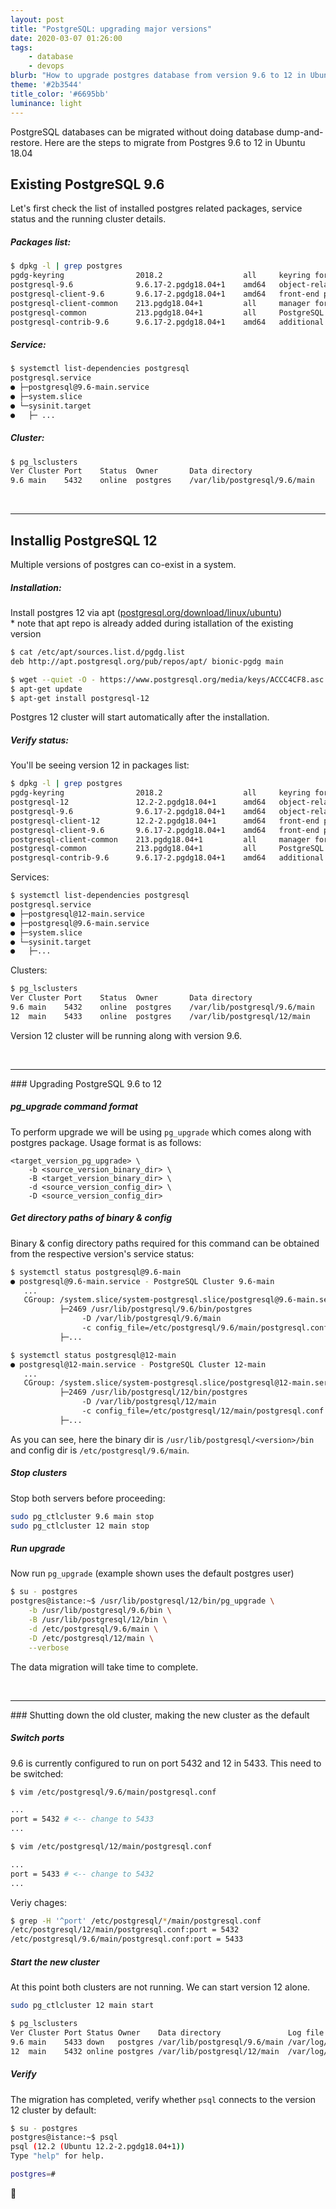 ```yaml
---
layout: post
title: "PostgreSQL: upgrading major versions"
date: 2020-03-07 01:26:00
tags:
    - database
    - devops
blurb: "How to upgrade postgres database from version 9.6 to 12 in Ubuntu"
theme: '#2b3544'
title_color: '#6695bb'
luminance: light
---
```


PostgreSQL databases can be migrated without doing database dump-and-restore.
Here are the steps to migrate from Postgres 9.6 to 12 in Ubuntu 18.04
<br>
## Existing PostgreSQL 9.6

Let's first check the list of installed postgres related packages, service status and the running cluster details.

##### Packages list:

```bash
$ dpkg -l | grep postgres
pgdg-keyring                2018.2                  all     keyring for apt.postgresql.org
postgresql-9.6              9.6.17-2.pgdg18.04+1    amd64   object-relational SQL database, version 9.6 server
postgresql-client-9.6       9.6.17-2.pgdg18.04+1    amd64   front-end programs for PostgreSQL 9.6
postgresql-client-common    213.pgdg18.04+1         all     manager for multiple PostgreSQL client versions
postgresql-common           213.pgdg18.04+1         all     PostgreSQL database-cluster manager
postgresql-contrib-9.6      9.6.17-2.pgdg18.04+1    amd64   additional facilities for PostgreSQL
```

##### Service:
```bash
$ systemctl list-dependencies postgresql
postgresql.service
● ├─postgresql@9.6-main.service
● ├─system.slice
● └─sysinit.target
●   ├─ ...
```

##### Cluster:
```bash
$ pg_lsclusters
Ver Cluster Port    Status  Owner       Data directory                  Log file
9.6 main    5432    online  postgres    /var/lib/postgresql/9.6/main    /var/log/postgresql/postgresql-9.6-main.log
```
<br>
<hr>

## Installig PostgreSQL 12

Multiple versions of postgres can co-exist in a system.

##### Installation:

<div class="post__block post__block--2 post__block--right">
    <div class="post__block__center">
    Install postgres 12 via apt (<a href="https://www.postgresql.org/download/linux/ubuntu" target="_blank">postgresql.org/download/linux/ubuntu</a>)
    </div>
    <div class="post__block__side">
        <div class="sideblock sideblock--right">
            <div class="annotation">* note that apt repo is already added during istallation of the existing version</div>
        </div>
    </div>
</div>

```bash
$ cat /etc/apt/sources.list.d/pgdg.list
deb http://apt.postgresql.org/pub/repos/apt/ bionic-pgdg main
```

```bash
$ wget --quiet -O - https://www.postgresql.org/media/keys/ACCC4CF8.asc | sudo apt-key add -
$ apt-get update
$ apt-get install postgresql-12
```
Postgres 12 cluster will start automatically after the installation.


##### Verify status:

You'll be seeing version 12 in packages list:
```bash
$ dpkg -l | grep postgres
pgdg-keyring                2018.2                  all     keyring for apt.postgresql.org
postgresql-12               12.2-2.pgdg18.04+1      amd64   object-relational SQL database, version 12 server
postgresql-9.6              9.6.17-2.pgdg18.04+1    amd64   object-relational SQL database, version 9.6 server
postgresql-client-12        12.2-2.pgdg18.04+1      amd64   front-end programs for PostgreSQL 12
postgresql-client-9.6       9.6.17-2.pgdg18.04+1    amd64   front-end programs for PostgreSQL 9.6
postgresql-client-common    213.pgdg18.04+1         all     manager for multiple PostgreSQL client versions
postgresql-common           213.pgdg18.04+1         all     PostgreSQL database-cluster manager
postgresql-contrib-9.6      9.6.17-2.pgdg18.04+1    amd64   additional facilities for PostgreSQL
```

Services:
```bash
$ systemctl list-dependencies postgresql
postgresql.service
● ├─postgresql@12-main.service
● ├─postgresql@9.6-main.service
● ├─system.slice
● └─sysinit.target
●   ├─...
```

Clusters:
```bash
$ pg_lsclusters
Ver Cluster Port    Status  Owner       Data directory                  Log file
9.6 main    5432    online  postgres    /var/lib/postgresql/9.6/main    /var/log/postgresql/postgresql-9.6-main.log
12  main    5433    online  postgres    /var/lib/postgresql/12/main     /var/log/postgresql/postgresql-12-main.log
```

Version 12 cluster will be running along with version 9.6.

<br>

<hr>
### Upgrading PostgreSQL 9.6 to 12

##### pg_upgrade command format
To perform upgrade we will be using `pg_upgrade` which comes along with postgres package. Usage format is as follows:

```
<target_version_pg_upgrade> \
    -b <source_version_binary_dir> \
    -B <target_version_binary_dir> \
    -d <source_version_config_dir> \
    -D <source_version_config_dir>
```

##### Get directory paths of binary & config

Binary & config directory paths required for this command can be obtained from the respective version's service status:

```bash
$ systemctl status postgresql@9.6-main
● postgresql@9.6-main.service - PostgreSQL Cluster 9.6-main
   ...
   CGroup: /system.slice/system-postgresql.slice/postgresql@9.6-main.service
           ├─2469 /usr/lib/postgresql/9.6/bin/postgres
                -D /var/lib/postgresql/9.6/main
                -c config_file=/etc/postgresql/9.6/main/postgresql.conf
           ├─...
```
```bash
$ systemctl status postgresql@12-main
● postgresql@12-main.service - PostgreSQL Cluster 12-main
   ...
   CGroup: /system.slice/system-postgresql.slice/postgresql@12-main.service
           ├─2469 /usr/lib/postgresql/12/bin/postgres
                -D /var/lib/postgresql/12/main
                -c config_file=/etc/postgresql/12/main/postgresql.conf
           ├─...
```
As you can see, here the binary dir is `/usr/lib/postgresql/<version>/bin` and config dir is `/etc/postgresql/9.6/main`.


##### Stop clusters
Stop both servers before proceeding:
```bash
sudo pg_ctlcluster 9.6 main stop
sudo pg_ctlcluster 12 main stop
```


##### Run upgrade
Now run `pg_upgrade` (example shown uses the default postgres user)

```bash
$ su - postgres
postgres@istance:~$ /usr/lib/postgresql/12/bin/pg_upgrade \
    -b /usr/lib/postgresql/9.6/bin \
    -B /usr/lib/postgresql/12/bin \
    -d /etc/postgresql/9.6/main \
    -D /etc/postgresql/12/main \
    --verbose
```
The data migration will take time to complete.

<br>

<hr>
### Shutting down the old cluster, making the new cluster as the default

##### Switch ports

9.6 is currently configured to run on port 5432 and 12 in 5433. This need to be switched:

```bash
$ vim /etc/postgresql/9.6/main/postgresql.conf

...
port = 5432 # <-- change to 5433
...
```
```bash
$ vim /etc/postgresql/12/main/postgresql.conf

...
port = 5433 # <-- change to 5432
...
```

Veriy chages:
```bash
$ grep -H '^port' /etc/postgresql/*/main/postgresql.conf
/etc/postgresql/12/main/postgresql.conf:port = 5432
/etc/postgresql/9.6/main/postgresql.conf:port = 5433
```

##### Start the new cluster
At this point both clusters are not running. We can start version 12 alone.
```bash
sudo pg_ctlcluster 12 main start
```

```bash
$ pg_lsclusters
Ver Cluster Port Status Owner    Data directory               Log file
9.6 main    5433 down   postgres /var/lib/postgresql/9.6/main /var/log/postgresql/postgresql-9.6-main.log
12  main    5432 online postgres /var/lib/postgresql/12/main  /var/log/postgresql/postgresql-12-main.log
```

##### Verify
The migration has completed, verify whether `psql` connects to the version 12 cluster by default:

```bash
$ su - postgres
postgres@istance:~$ psql
psql (12.2 (Ubuntu 12.2-2.pgdg18.04+1))
Type "help" for help.

postgres=#
```

🎉
